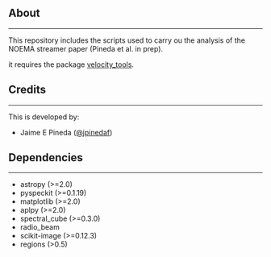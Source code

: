About
-----
-----

This repository includes the scripts used to carry ou the analysis of the NOEMA streamer paper (Pineda et al. in prep).

it requires the package [velocity_tools](https://github.com/jpinedaf/velocity_tools).


Credits
-------
-------

This is developed by:
* Jaime E Pineda ([@jpinedaf](http://github.com/jpinedaf))

Dependencies
------------
------------

* astropy (>=2.0)
* pyspeckit (>=0.1.19)
* matplotlib (>=2.0)
* aplpy (>=2.0)
* spectral_cube (>=0.3.0)
* radio_beam
* scikit-image (>=0.12.3)
* regions (>0.5)